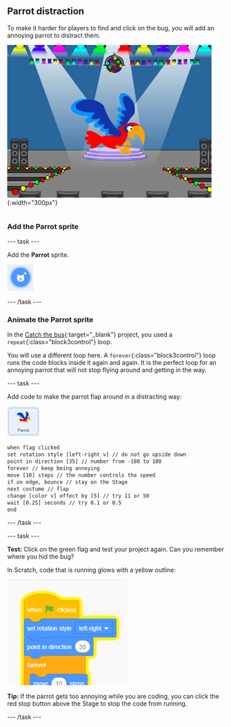 ## Parrot distraction

<div style="display: flex; flex-wrap: wrap">
<div style="flex-basis: 200px; flex-grow: 1; margin-right: 15px;">
To make it harder for players to find and click on the bug, you will add an annoying parrot to distract them. 
</div>
<div>

![A colourful parrot on the Stage.](images/parrot-distraction.png){:width="300px"}

</div>
</div>

### Add the Parrot sprite

--- task ---

Add the **Parrot** sprite.

![The 'Choose a Sprite' icon.](images/sprite-button.png)

--- /task ---

### Animate the Parrot sprite

In the [Catch the bus](https://projects.raspberrypi.org/en/projects/catch-the-bus){:target="_blank"} project, you used a `repeat`{:class="block3control"} loop.

You will use a different loop here. A `forever`{:class="block3control"} loop runs the code blocks inside it again and again. It is the perfect loop for an annoying parrot that will not stop flying around and getting in the way.

--- task ---

Add code to make the parrot flap around in a distracting way:

![The Parrot sprite.](images/parrot-sprite.png)


```blocks3
when flag clicked
set rotation style [left-right v] // do not go upside down
point in direction [35] // number from -180 to 180
forever // keep being annoying
move [10] steps // the number controls the speed
if on edge, bounce // stay on the Stage
next costume // flap
change [color v] effect by [5] // try 11 or 50
wait [0.25] seconds // try 0.1 or 0.5
end
```

--- /task ---

--- task ---

**Test:** Click on the green flag and test your project again. Can you remember where you hid the bug?

In Scratch, code that is running glows with a yellow outline:

![](images/running-code.png)

**Tip:** If the parrot gets too annoying while you are coding, you can click the red stop button above the Stage to stop the code from running.

--- /task ---


